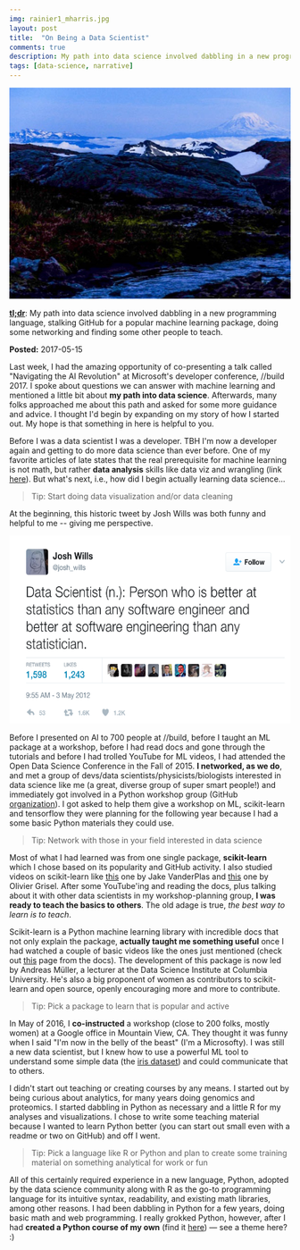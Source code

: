 ```yaml
---
img: rainier1_mharris.jpg
layout: post
title:  "On Being a Data Scientist"
comments: true
description: My path into data science involved dabbling in a new programming language, stalking GitHub for a popular machine learning package and more...
tags: [data-science, narrative]
---
```


![](/assets/img/rainier1a_mharris.jpg)

[**tl;dr**](https://en.wikipedia.org/wiki/TL;DR):  My path into data science involved dabbling in a new programming language, stalking GitHub for a popular machine learning package, doing some networking and finding some other people to teach.

**Posted:**  2017-05-15

Last week, I had the amazing opportunity of co-presenting a talk called "Navigating the AI Revolution" at Microsoft's developer conference, //build 2017.  I spoke about questions we can answer with machine learning and mentioned a little bit about **my path into data science**.  Afterwards, many folks approached me about this path and asked for some more guidance and advice.  I thought I'd begin by expanding on my story of how I started out.  My hope is that something in here is helpful to you.

Before I was a data scientist I was a developer.  TBH I'm now a developer again and getting to do more data science than ever before.  One of my favorite articles of late states that the real prerequisite for machine learning is not math, but rather **data analysis** skills like data viz and wrangling (link [here](https://www.r-bloggers.com/the-real-prerequisite-for-machine-learning-isnt-math-its-data-analysis/)).  But what's next, i.e., how did I begin actually learning data science...

> Tip:  Start doing data visualization and/or data cleaning

At the beginning, this historic tweet by Josh Wills was both funny and helpful to me -- giving me perspective.

![Data Scientist (n.): Person who is better at statistics than any software engineer and better at software engineering than any statistician.](/img/becomedatascientist/datascientistdef.png)

Before I presented on AI to 700 people at //build, before I taught an ML package at a workshop, before I had read docs and gone through the tutorials and before I had trolled YouTube for ML videos, I had attended the Open Data Science Conference in the Fall of 2015.  **I networked, as we do**, and met a group of devs/data scientists/physicists/biologists interested in data science like me (a great, diverse group of super smart people!) and immediately got involved in a Python workshop group (GitHub [organization](https://github.com/PythonWorkshop)).  I got asked to help them give a workshop on ML, scikit-learn and tensorflow they were planning for the following year because I had a some basic Python materials they could use.

> Tip:  Network with those in your field interested in data science

Most of what I had learned was from one single package, **scikit-learn** which I chose based on its popularity and GitHub activity.  I also studied videos on scikit-learn like [this](https://www.youtube.com/watch?v=HC0J_SPm9co) one by Jake VanderPlas and [this](https://www.youtube.com/watch?v=oGqGxvqA9-k) one by Olivier Grisel.  After some YouTube'ing and reading the docs, plus talking about it with other data scientists in my workshop-planning group, **I was ready to teach the basics to others**.  The old adage is true, _the best way to learn is to teach_.

Scikit-learn is a Python machine learning library with incredible docs that not only explain the package, **actually taught me something useful** once I had watched a couple of basic videos like the ones just mentioned (check out [this](http://scikit-learn.org/stable/tutorial/basic/tutorial.html) page from the docs).  The development of this package is now led by Andreas M&uuml;ller, a lecturer at the Data Science Institute at Columbia University.  He's also a big proponent of women as contributors to scikit-learn and open source, openly encouraging more and more to contribute.

> Tip:  Pick a package to learn that is popular and active

In May of 2016, I **co-instructed** a workshop (close to 200 folks, mostly women) at a Google office in Mountain View, CA.  They thought it was funny when I said "I'm now in the belly of the beast" (I'm a Microsofty).  I was still a new data scientist, but I knew how to use a powerful ML tool to understand some simple data (the [iris dataset](https://en.wikipedia.org/wiki/Iris_flower_data_set)) and could communicate that to others.

I didn't start out teaching or creating courses by any means.  I started out by being curious about analytics, for many years doing genomics and proteomics.  I started dabbling in Python as necessary and a little R for my analyses and visualizations.  I chose to write some teaching material because I wanted to learn Python better (you can start out small even with a readme or two on GitHub) and off I went.

> Tip:  Pick a language like R or Python and plan to create some training material on something analytical for work or fun

All of this certainly required experience in a new language, Python, adopted by the data science community along with R as the go-to programming language for its intuitive syntax, readability, and existing math libraries, among other reasons.  I had been dabbling in Python for a few years, doing basic math and web programming.  I really grokked Python, however, after I had **created a Python course of my own** (find it [here](https://notebooks.azure.com/rheartpython/libraries/PythonDS101)) — see a theme here? :)


